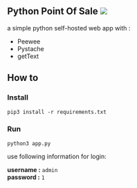 ## Python Point Of Sale <img src="https://travis-ci.org/SiamandMaroufi/PythonPOS.svg?branch=master" />

a simple python self-hosted web app with :

* Peewee
* Pystache
* getText

## How to 
### Install
`pip3 install -r requirements.txt`

### Run
`python3 app.py`

use following information for login:

**username :** `admin`  
**password :** `1`
